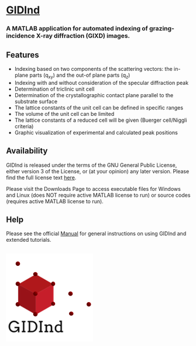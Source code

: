 # [GIDInd](https://www.if.tugraz.at/amd/GIDInd/) 

### A MATLAB application for automated indexing of grazing-incidence X-ray diffraction (GIXD) images.

## Features
- Indexing based on two components of the scattering vectors: the in-plane parts (q<sub>xy</sub>) and the out-of plane parts (q<sub>z</sub>)
- Indexing with and without consideration of the specular diffraction peak
- Determination of triclinic unit cell
- Determination of the crystallographic contact plane parallel to the substrate surface 
- The lattice constants of the unit cell can be defined in specific ranges
- The volume of the unit cell can be limited
- The lattice constants of a reduced cell will be given (Buerger cell/Niggli criteria)
- Graphic visualization of experimental and calculated peak positions
## Availability 
GIDInd is released under the terms of the GNU General Public License, either version 3 of the License, or (at your opinion) any later version. Please find the full license text [here](GIDInd_GeneralPublicLicense.txt).

Please visit the Downloads Page to access executable files for Windows and Linux (does NOT require active MATLAB license to run) or source codes (requires active MATLAB license to run). 
## Help 
Please see the official [Manual](GIDInd_Manual_1_0.pdf) for general instructions on using GIDInd and extended tutorials.
##
![Logo](https://raw.githubusercontent.com/m-kainz/GIDInd/main/GIDInd_Logo.png)
